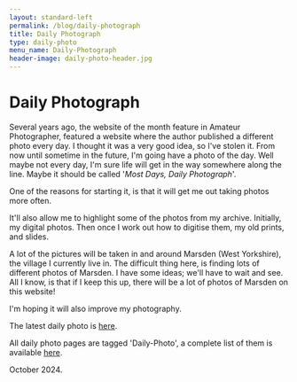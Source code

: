 ```yaml
---
layout: standard-left
permalink: /blog/daily-photograph
title: Daily Photograph
type: daily-photo
menu_name: Daily-Photograph
header-image: daily-photo-header.jpg
---
```

# Daily Photograph

Several years ago, the website of the month feature in Amateur Photographer, featured a website where the author published a different photo every day. I thought it was a very good idea, so I've stolen it. From now until sometime in the future, I'm going have a photo of the day. Well maybe not every day, I'm sure life will get in the way somewhere along the line. Maybe it should be called '*Most Days, Daily Photograph*'.

One of the reasons for starting it, is that it will get me out taking photos more often. 

It'll also allow me to highlight some of the photos from my archive. Initially, my digital photos. Then once I work out how to digitise them, my old prints, and slides.

A lot of the pictures will be taken in and around Marsden (West Yorkshire), the village I currently live in. The difficult thing here, is finding lots of different photos of Marsden. I have some ideas; we'll have to wait and see. All I know, is that if I keep this up, there will be a lot of photos of Marsden on this website!

I'm hoping it will also improve my photography.

The latest daily photo is [here](/blog/daily-photo-2024-10-06). 

All daily photo pages are tagged 'Daily-Photo', a complete list of them is available [here](/blog/tags/daily-photograph/).

October 2024.
